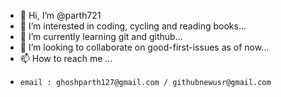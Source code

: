 - 👋 Hi, I’m @parth721
- 👀 I’m interested in coding, cycling and reading books...
- 🌱 I’m currently learning git and github...
- 💞️ I’m looking to collaborate on good-first-issues as of now...
- 📫 How to reach me ...<br>
-     email : ghoshparth127@gmail.com / githubnewusr@gmail.com

<!---
parth721/parth721 is a ✨ special ✨ repository because its `README.md` (this file) appears on your GitHub profile.
You can click the Preview link to take a look at your changes.
--->
